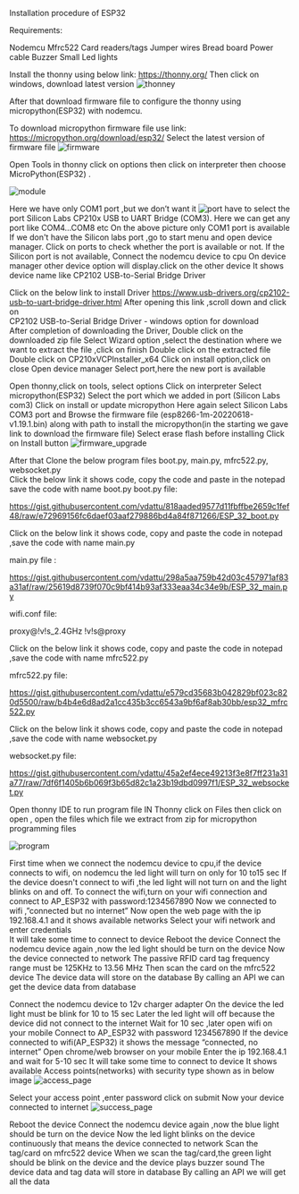 Installation procedure of ESP32

Requirements:

Nodemcu
Mfrc522
Card readers/tags
Jumper wires
Bread board
Power cable
Buzzer
Small Led lights



Install the thonny using below link: 
    https://thonny.org/
Then click on windows, download latest version
![thonney](https://github.com/ChVeerababu/MFRC522_ESP32/blob/main/thonney.png?raw=true)

After that download firmware file to configure the thonny using micropython(ESP32) with nodemcu.

To download micropython firmware file use link:
                        https://micropython.org/download/esp32/
Select the latest version of firmware file
![firmware](https://github.com/ChVeerababu/MFRC522_ESP32/blob/main/firmware.png?raw=true)


Open Tools  in thonny click on options then click on interpreter then choose  MicroPython(ESP32) .

![module](https://github.com/ChVeerababu/MFRC522_ESP32/blob/main/module.png?raw=true)


Here we have only COM1 port ,but we don’t want it
![port](https://github.com/ChVeerababu/MFRC522_ESP32/blob/main/port.png?raw=true)
 have to select the port Silicon Labs CP210x USB to UART Bridge (COM3). 
Here we can get any port like COM4…COM8 etc 
On the above picture only COM1 port is available
If we don't have the Silicon labs port ,go to start menu and open device manager.
Click on ports  to check whether the port is available or not.
If the Silicon port is not available, Connect the nodemcu device to cpu
On device manager other device option will display.click on the other device 
It shows device name like CP2102 USB-to-Serial Bridge Driver

Click on the below link to install Driver
           https://www.usb-drivers.org/cp2102-usb-to-uart-bridge-driver.html
After opening this link ,scroll down and click on  
          CP2102 USB-to-Serial Bridge Driver - windows option for download                                                   
After completion of downloading the Driver, Double click on the downloaded zip file
Select Wizard option ,select the destination where we want to extract the file ,click on finish
Double click on the  extracted file 
Double click on CP210xVCPInstaller_x64
Click on install option,click on close
Open device manager
Select port,here the new port is available 

Open thonny,click on tools, select options 
Click on interpreter
Select micropython(ESP32)
Select the port which we added in port (Silicon Labs com3)
Click on install or update micropython 
Here again select Silicon Labs COM3 port and  Browse the firmware file (esp8266-1m-20220618-v1.19.1.bin)  along with path to install the micropython(in the starting  we gave link to download the firmware file)
Select erase flash before installing
Click on Install button
![firmware_upgrade](https://github.com/ChVeerababu/MFRC522_ESP32/blob/main/firmware_upgrade.png?raw=true)



 After that Clone the below program files                                                                  boot.py,     main.py,   mfrc522.py,   websocket.py    
Click the below link it shows code, copy the code and paste in the notepad save the code with name boot.py
boot.py file:

https://gist.githubusercontent.com/vdattu/818aaded9577d11fbffbe2659c1fef48/raw/e72969156fc6daef03aaf279886bd4a84f871266/ESP_32_boot.py 

Click on the below link it shows code, copy and paste the code in notepad ,save the code with name main.py



main.py file :

https://gist.githubusercontent.com/vdattu/298a5aa759b42d03c457971af83a31af/raw/25619d8739f070c9bf414b93af333eaa34c34e9b/ESP_32_main.py 


wifi.conf file:

proxy@!v!s_2.4GHz !v!s@proxy 

Click on the below link it shows code, copy and paste the code in notepad ,save the code with name mfrc522.py

mfrc522.py file:

https://gist.githubusercontent.com/vdattu/e579cd35683b042829bf023c820d5500/raw/b4b4e6d8ad2a1cc435b3cc6543a9bf6af8ab30bb/esp32_mfrc522.py

Click on the below link it shows code, copy and paste the code in notepad ,save the code with name websocket.py

websocket.py file:

https://gist.githubusercontent.com/vdattu/45a2ef4ece49213f3e8f7ff231a31a77/raw/7df6f1405b6b069f3b65d82c1a23b19dbd0997f1/ESP_32_websocket.py 

Open thonny IDE to run program file
IN Thonny click on Files then click on open ,  open the files which file we extract from zip for micropython programming files

![program](https://github.com/ChVeerababu/MFRC522_ESP32/blob/main/program.png?raw=true)

First time when we connect the nodemcu device to cpu,if the device connects to wifi, on nodemcu the led light will turn on only for 10 to15 sec
If the device doesn't connect to wifi ,the led light will not turn on and the light blinks on and off.
To connect the wifi,turn on your wifi connection and connect to AP_ESP32 with password:1234567890
Now we connected to wifi ,”connected but no internet”
Now open the web page with the ip 192.168.4.1 and it shows available networks 
Select your wifi network and enter credentials  
It will take some time to connect to device
Reboot the device
Connect the nodemcu  device again ,now the led light  should be turn on the device
Now the device connected to network
The passive RFID  card tag frequency range must be 125KHz to 13.56 MHz 
Then scan the card on the mfrc522 device
The device data will store on the database 
By calling an API we can get the device data from database








Connect the nodemcu device to 12v charger adapter
On the device the led light must be blink for 10 to 15 sec
Later the led light will off  because the device did  not connect to the  internet
Wait for 10 sec ,later open wifi on your mobile
Connect to AP_ESP32 with password 1234567890
If the device connected to wifi(AP_ESP32) it shows the message  “connected, no internet”
Open chrome/web browser on your mobile
Enter the ip 192.168.4.1 and wait for 5-10 sec 
It will take some time to connect to device
It shows available Access points(networks) with security type shown as in below image
![access_page](https://github.com/ChVeerababu/MFRC522_ESP32/blob/main/access_page.png?raw=true)


Select your access point ,enter password click on submit
Now your device connected to internet
![success_page](https://github.com/ChVeerababu/MFRC522_ESP32/blob/main/success_page.png?raw=true)

Reboot the device
Connect the nodemcu  device again ,now the blue light  should be turn on the device
Now the led light blinks on the device continuously that means the device connected to network
Scan the tag/card on mfrc522 device
When we scan the tag/card,the green light should be blink on the device and the device plays  buzzer sound
The device data and tag data will store in database
By calling an API we will get all the data
 





